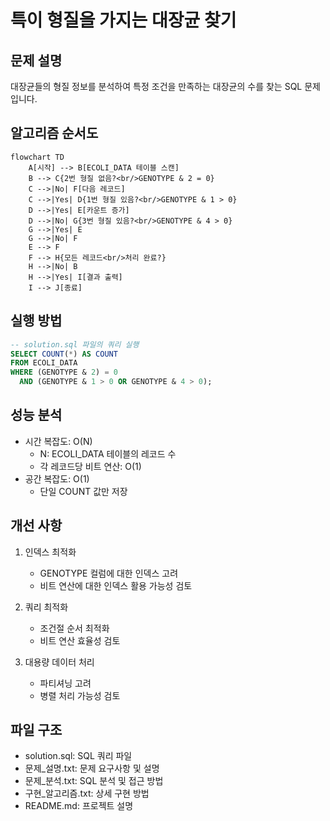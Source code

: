 # 특이 형질을 가지는 대장균 찾기

## 문제 설명
대장균들의 형질 정보를 분석하여 특정 조건을 만족하는 대장균의 수를 찾는 SQL 문제입니다.

## 알고리즘 순서도
```mermaid
flowchart TD
    A[시작] --> B[ECOLI_DATA 테이블 스캔]
    B --> C{2번 형질 없음?<br/>GENOTYPE & 2 = 0}
    C -->|No| F[다음 레코드]
    C -->|Yes| D{1번 형질 있음?<br/>GENOTYPE & 1 > 0}
    D -->|Yes| E[카운트 증가]
    D -->|No| G{3번 형질 있음?<br/>GENOTYPE & 4 > 0}
    G -->|Yes| E
    G -->|No| F
    E --> F
    F --> H{모든 레코드<br/>처리 완료?}
    H -->|No| B
    H -->|Yes| I[결과 출력]
    I --> J[종료]
```

## 실행 방법
```sql
-- solution.sql 파일의 쿼리 실행
SELECT COUNT(*) AS COUNT
FROM ECOLI_DATA
WHERE (GENOTYPE & 2) = 0
  AND (GENOTYPE & 1 > 0 OR GENOTYPE & 4 > 0);
```

## 성능 분석
- 시간 복잡도: O(N)
  - N: ECOLI_DATA 테이블의 레코드 수
  - 각 레코드당 비트 연산: O(1)
- 공간 복잡도: O(1)
  - 단일 COUNT 값만 저장

## 개선 사항
1. 인덱스 최적화
   - GENOTYPE 컬럼에 대한 인덱스 고려
   - 비트 연산에 대한 인덱스 활용 가능성 검토

2. 쿼리 최적화
   - 조건절 순서 최적화
   - 비트 연산 효율성 검토

3. 대용량 데이터 처리
   - 파티셔닝 고려
   - 병렬 처리 가능성 검토

## 파일 구조
- solution.sql: SQL 쿼리 파일
- 문제_설명.txt: 문제 요구사항 및 설명
- 문제_분석.txt: SQL 분석 및 접근 방법
- 구현_알고리즘.txt: 상세 구현 방법
- README.md: 프로젝트 설명 